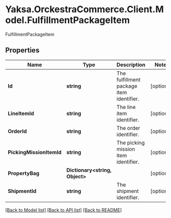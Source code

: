 # Yaksa.OrckestraCommerce.Client.Model.FulfillmentPackageItem
FulfillmentPackageItem

## Properties

Name | Type | Description | Notes
------------ | ------------- | ------------- | -------------
**Id** | **string** | The fulfillment package item identifier. | [optional] 
**LineItemId** | **string** | The line item identifier. | [optional] 
**OrderId** | **string** | The order identifier. | [optional] 
**PickingMissionItemId** | **string** | The picking mission item identifier. | [optional] 
**PropertyBag** | **Dictionary&lt;string, Object&gt;** |  | [optional] 
**ShipmentId** | **string** | The shipment identifier. | [optional] 

[[Back to Model list]](../README.md#documentation-for-models) [[Back to API list]](../README.md#documentation-for-api-endpoints) [[Back to README]](../README.md)

